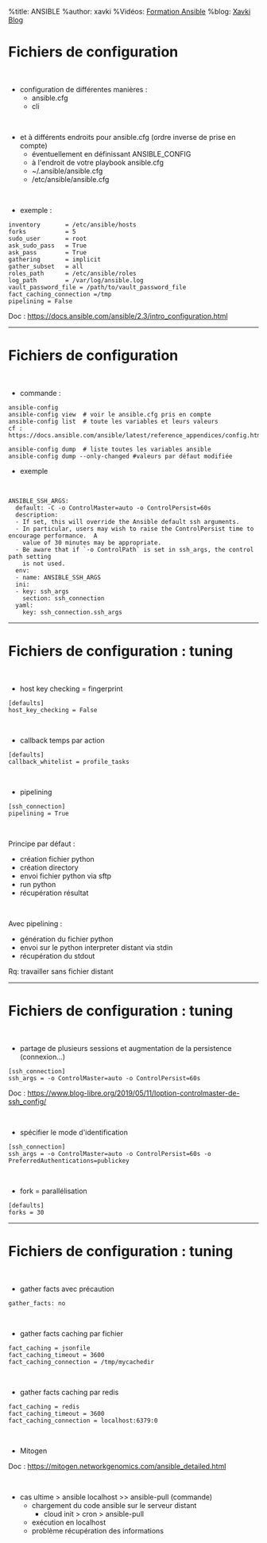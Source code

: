 %title: ANSIBLE
%author: xavki
%Vidéos: [Formation Ansible](https://www.youtube.com/playlist?list=PLn6POgpklwWoCpLKOSw3mXCqbRocnhrh-)
%blog: [Xavki Blog](https://xavki.blog)


# Fichiers de configuration



<br>

* configuration de différentes manières :
    * ansible.cfg
    * cli

<br>

* et à différents endroits pour ansible.cfg (ordre inverse de prise en compte)
    * éventuellement en définissant ANSIBLE_CONFIG
    * à l'endroit de votre playbook ansible.cfg
    * ~/.ansible/ansible.cfg
    * /etc/ansible/ansible.cfg

<br>

* exemple : 

```
inventory       = /etc/ansible/hosts
forks           = 5
sudo_user       = root
ask_sudo_pass   = True
ask_pass        = True
gathering       = implicit
gather_subset   = all
roles_path      = /etc/ansible/roles
log_path        = /var/log/ansible.log
vault_password_file = /path/to/vault_password_file
fact_caching_connection =/tmp
pipelining = False
```

Doc : https://docs.ansible.com/ansible/2.3/intro_configuration.html

-------------------------------------------------------------------------------------------------------------

# Fichiers de configuration


<br>

* commande : 

```
ansible-config
ansible-config view  # voir le ansible.cfg pris en compte
ansible-config list  # toute les variables et leurs valeurs
cf : https://docs.ansible.com/ansible/latest/reference_appendices/config.html

ansible-config dump  # liste toutes les variables ansible
ansible-config dump --only-changed #valeurs par défaut modifiée
```
* exemple

<br>

```
ANSIBLE_SSH_ARGS:
  default: -C -o ControlMaster=auto -o ControlPersist=60s
  description:
  - If set, this will override the Ansible default ssh arguments.
  - In particular, users may wish to raise the ControlPersist time to encourage performance.  A
    value of 30 minutes may be appropriate.
  - Be aware that if `-o ControlPath` is set in ssh_args, the control path setting
    is not used.
  env:
  - name: ANSIBLE_SSH_ARGS
  ini:
  - key: ssh_args
    section: ssh_connection
  yaml:
    key: ssh_connection.ssh_args
```

-------------------------------------------------------------------------------------------------------------

# Fichiers de configuration : tuning


<br>

* host key checking = fingerprint

```
[defaults]
host_key_checking = False
```

<br>

* callback temps par action

```
[defaults]
callback_whitelist = profile_tasks
```

<br>

* pipelining

```
[ssh_connection]
pipelining = True
```

<br>

Principe par défaut :
  * création fichier python
  * création directory
  * envoi fichier python via sftp
  * run python
  * récupération résultat

<br>

Avec pipelining :
  * génération du fichier python
  * envoi sur le python interpreter distant via stdin
  * récupération du stdout


Rq: travailler sans fichier distant


-------------------------------------------------------------------------------------------------------------

# Fichiers de configuration : tuning


<br>

* partage de plusieurs sessions et augmentation de la persistence (connexion...)

```
[ssh_connection]
ssh_args = -o ControlMaster=auto -o ControlPersist=60s
```

Doc : https://www.blog-libre.org/2019/05/11/loption-controlmaster-de-ssh_config/

<br>

* spécifier le mode d'identification

```
[ssh_connection]
ssh_args = -o ControlMaster=auto -o ControlPersist=60s -o PreferredAuthentications=publickey
```

<br>

* fork = parallélisation

```
[defaults]
forks = 30
```

-------------------------------------------------------------------------------------------------------------

# Fichiers de configuration : tuning


<br>

* gather facts avec précaution

```
gather_facts: no
```

<br>

* gather facts caching par fichier

```
fact_caching = jsonfile
fact_caching_timeout = 3600
fact_caching_connection = /tmp/mycachedir
```

<br>

* gather facts caching par redis


```
fact_caching = redis
fact_caching_timeout = 3600
fact_caching_connection = localhost:6379:0
```

<br>

* Mitogen

Doc : https://mitogen.networkgenomics.com/ansible_detailed.html

<br>

* cas ultime > ansible localhost  >> ansible-pull (commande)
  * chargement du code ansible sur le serveur distant
      * cloud init > cron > ansible-pull
  * exécution en localhost
  * problème récupération des informations
